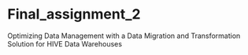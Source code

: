 # Final_assignment_2
Optimizing Data Management with a Data Migration and Transformation Solution for HIVE Data Warehouses
